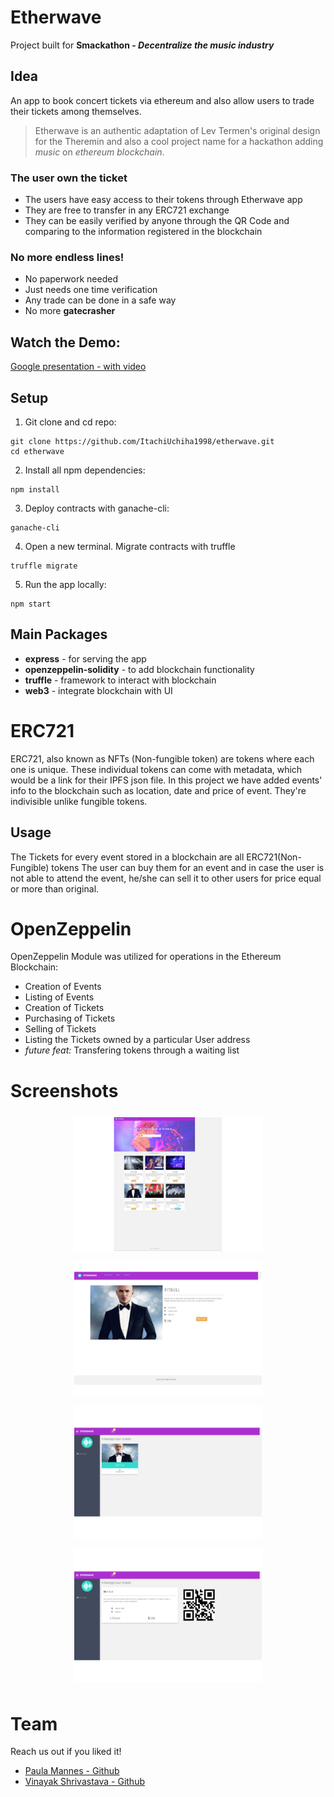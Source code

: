 # Etherwave 

Project built for **Smackathon - _Decentralize the music industry_**

## Idea

An app to book concert tickets via ethereum and also allow users to trade their tickets among themselves.

>Etherwave is an authentic adaptation of Lev Termen's original design for the Theremin and also a cool project name for a hackathon adding _music_ on _ethereum blockchain_. 

### The user own the ticket

* The users have easy access to their tokens through Etherwave app
* They are free to transfer in any ERC721 exchange
* They can be easily verified by anyone through the QR Code and comparing to the information registered in the blockchain

### No more endless lines!
* No paperwork needed
* Just needs one time verification
* Any trade can be done in a safe way
* No more **gatecrasher**

## Watch the Demo:
[Google presentation - with video](https://docs.google.com/presentation/d/e/2PACX-1vT0gtjLemxmaykeEv3nIXJjBN0PB8wuFJ-AbzqdbuEhUxrJlp4CKo4MT5fJUhSfJUh2QClkOaPnUxBB/pub?start=false&loop=false&delayms=3000#slide=id.g3aebf1166c_0_64</a>)

## Setup
1) Git clone and cd repo:
```
git clone https://github.com/ItachiUchiha1998/etherwave.git
cd etherwave
```
2) Install all npm dependencies:
```
npm install
```
3) Deploy contracts with ganache-cli:
```
ganache-cli
```
4) Open a new terminal. Migrate contracts with truffle
```
truffle migrate
```
5) Run the app locally:
```
npm start
```

## Main Packages
* **express** - for serving the app
* **openzeppelin-solidity** - to add blockchain functionality
* **truffle** - framework to interact with blockchain 
* **web3** - integrate blockchain with UI

# ERC721 

ERC721, also known as NFTs (Non-fungible token) are tokens where each one is unique. These individual tokens can come with metadata, which would be a link for their IPFS json file. In this project we have added events' info to the blockchain such as location, date and price of event. They're indivisible unlike fungible tokens.

## Usage

The Tickets for every event stored in a blockchain are all ERC721(Non-Fungible) tokens
The user can buy them for an event and in case the user is not able to attend the event, he/she can sell it to other users for price equal or more than original.

# OpenZeppelin 
OpenZeppelin Module was utilized for operations in the Ethereum Blockchain:
* Creation of Events
* Listing of Events
* Creation of Tickets
* Purchasing of Tickets
* Selling of Tickets
* Listing the Tickets owned by a particular User address
* _future feat:_ Transfering tokens through a waiting list

# Screenshots

<html>
  <p align="center">
    <img src='Screenshots/Home Page.jpg' width='300em' style="margin: 0.5em"/>
    <img src='Screenshots/Event.jpg' width='300em' style="margin: 0.5em"/>
    <img src='Screenshots/All Tickets.jpg' width='300em' style="margin: 0.5em"/>
    <img src='Screenshots/Ticket.jpg' width='300em' style="margin: 0.5em"/>
</p>

</html>


# Team

Reach us out if you liked it!
* [Paula Mannes - Github](https://github.com/paulamannes)
* [Vinayak Shrivastava - Github](https://github.com/ItachiUchiha1998)
